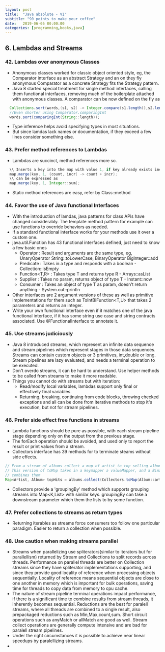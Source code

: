 ```yaml
---
layout: post
title:  "Java absolute - VI"
subtitle: "90 points to make your coffee"
date:   2019-06-05 00:00:00
categories: [programming,books,java]
---
```


## 6. Lambdas and Streams

### 42. Lambdas over anonymous Classes
  - Anonymous classes worked for classic object oriented style, eg, the Comparator interface as an abstract Strategy and an on they fly anonymous Comparator as a concrete Strategy fits the Strategy pattern.
  - Java 8 started special treatment for single method interfaces, calling them functional interfaces, removing much of the boilerplate attached with anonymous classes. A comparator can be now defined on the fly as
  ```JAVA
    Collections.sort(words,(s1, s2) -> Integer.compare(s1.length(),s2.length()));
    //Even shorter using Comparator.comparingInt
    words.sort(comparingInt(String::length));
  ```
  - Type inference helps avoid specifying types in most situations.
  - But since lamdas lack names or documentation, if they exceed a few lines consider something else.

### 43. Prefer method references to Lambdas
  - Lambdas are succinct, method references more so.
  ```JAVA
    \\ Inserts a key into the map with value 1, if key already exists increment it
    map.merge(key, 1, (count, incr) -> count + incr);
    \\ can be expressed as
    map.merge(key, 1, Integer::sum);
  ```
  - Static method references are easy, refer by Class::method

### 44. Favor the use of Java functional Interfaces
  - With the introduction of lamdas, java patterns for class APIs have changed considerably. The template method pattern for example can use functions to override behaviors as needed.
  - If a standard functional interface works for your methods use it over a custom one.
  - java.util.Function has 43 functional interfaces defined, just need to know a few basic ones
    - Operator : Result and arguments are the same type, eg, UnaryOperator<T> String::toLowerCase, BinaryOperator<T> BigInteger::add
    - Predicate<T> : Takes in a type and responds with a boolean - Collection::isEmpty
    - Function<T,R> : Takes type T and returns type R - Arrays::asList
    - Supplier<T> : Takes no param, returns object of type T - Instant::now
    - Consumer<T> : Takes an object of type T as param, doesn't return anything - System.out::println
  - Other interfaces are 2 argument versions of these as well as primitive implementations for them such as ToIntBiFunction<T,U> that takes 2 parameters and returns an integer.
  - Write your own functional interface even if it matches one of the java functional interface, if it has some string use case and string contracts associated. Use @FunctionalInterface to annotate it.

### 45. Use streams judiciously
  - Java 8 introduced streams, which represent an infinite data sequence and stream pipelines which represent stages in those data sequences. Streams can contain custom objects or 3 primitives, int,double or long. Stream pipelines are lazy evaluated, and needs a terminal operation to be executed.
  - Don't overdo streams, it can be hard to understand. Use helper methods to be called from streams to make it more readable.
  - Things you cannot do with streams but with iteration:
    - Read/modify local variables, lambdas support only final or effectively final variables.
    - Returning, breaking, continuing from code blocks, throwing checked exceptions and all can be done from iterative methods to stop it's execution, but not for stream pipelines.

### 46. Prefer side effect free functions in streams
  - Lambda functions should be pure as possible, with each stream pipeline stage depending only on the output from the previous stage.
  - The forEach operation should be avoided, and used only to report the result or print values from a stream.
  - Collectors interface has 39 methods for to terminate steams without side effects.
  ```JAVA
  // From a stream of albums collect a map of artist to top selling album
  // This version of toMap takes in a keymapper a valueMapper, and a BinaryOperator which if 2 keys have the same value
  // combines them
  Map<Artist, Album> topHits = albums.collect(Collectors.toMap(Album::artist,a->a, BinaryOperator.maxBy(comparing(Album::sales))));
  ```
  - Collectors provide a 'groupingBy' method which supports grouping streams into Map<K,List<V>> with similar keys. groupingBy can take a downstream parameter which them the lists to by some function.

### 47. Prefer collections to streams as return types
  - Returning iterables as streams force consumers too follow one particular paradigm. Easier to return a collection when possible.

### 48. Use caution when making streams parallel
  - Streams when parallelizing use spliterators(similar to iterators but for parallellism) returned by Stream and Collections to split records across threads. Performance on parallel threads are better on Collection streams since they have spliterator implementations supporting, and since they provide good locality of reference when processing objects sequentially.  Locality of reference means sequential objects are close to one another in memory which is important for bulk operations, saving time for threads to copy data from memory to cpu cache.
  - The nature of stream pipeline terminal operations impact performance, if there is a significant time to combine results from stream threads, it inherently becomes sequential. Reductions are the best for paralell streams, where all threads are combined to a single result, also prepackaged reductions such as Min,Max,count,sum. Short circuit operations such as anyMatch or allMatch are good as well. Stream collect operations are generally compute intensive and are bad for paralell stream pipelines.
  - Under the right circumstances it is possible to achieve near linear speedups by paralellizing streams.
  -

